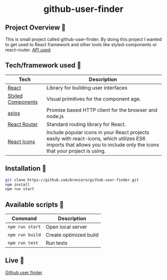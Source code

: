 <div align="center">

# github-user-finder

</div>

## Project Overview 🎉

This is small project called github-user-finder. By doing this project I wanted to get used to React framework and other tools like styled-components or react-router.
[API used](https://api.github.com/).

## Tech/framework used 🔧

| Tech                                                           | Description                                                                                                                                                            |
| -------------------------------------------------------------- | ---------------------------------------------------------------------------------------------------------------------------------------------------------------------- |
| [React](https://reactjs.org/)                                  | Library for building user interfaces                                                                                                                                   |
| [Styled Components](https://styled-components.com/)            | Visual primitives for the component age.                                                                                                                               |
| [axios](github.com/axios/axios)                                | Promise based HTTP client for the browser and node.js                                                                                                                  |
| [React Router](https://reactrouter.com/web/guides/quick-start) | Standard routing library for React.                                                                                                                                    |
| [React Icons](https://react-icons.github.io/react-icons/)      | Include popular icons in your React projects easily with react-icons, which utilizes ES6 imports that allows you to include only the icons that your project is using. |

## Installation 💾

```bash
git clone https://github.com/Aroniero/github-user-finder.git
npm install
npm run start
```

## Available scripts :scroll:​

| Command         | Description            |
| --------------- | ---------------------- |
| `npm run start` | Open local server      |
| `npm run build` | Create optimized build |
| `npm run test`  | Run tests              |

## Live  :rocket:

<a href="https://aroniero.github.io/github-user-finder/#/" target="_blank">Github user finder</a>

